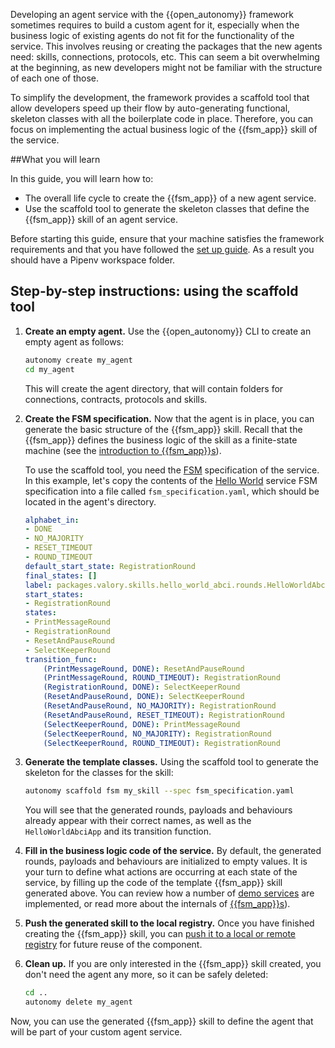 Developing an agent service with the {{open_autonomy}} framework sometimes requires to build a custom agent for it, especially when the business logic of existing agents do not fit for the functionality of the service. This involves reusing or creating the packages that the new agents need: skills, connections, protocols, etc. This can seem a bit overwhelming at the beginning, as new developers might not be familiar with the structure of each one of those.

To simplify the development, the framework provides a scaffold tool that allow developers speed up their flow by auto-generating functional, skeleton classes with all the boilerplate code in place. Therefore, you can focus on implementing the actual business logic of the {{fsm_app}} skill of the service.

##What you will learn

In this guide, you will learn how to:

- The overall life cycle to create the {{fsm_app}} of a new agent service.
- Use the scaffold tool to generate the skeleton classes that define the {{fsm_app}} skill of an agent service.


Before starting this guide, ensure that your machine satisfies the framework requirements and that you have followed the [set up guide](./set_up.md). As a result you should have a Pipenv workspace folder.

## Step-by-step instructions: using the scaffold tool

1. **Create an empty agent.** Use the {{open_autonomy}} CLI to create an empty agent as follows:
    ```bash
    autonomy create my_agent
    cd my_agent
    ```
    This will create the agent directory, that will contain folders for connections, contracts, protocols and skills.

2. **Create the FSM specification.** Now that the agent is in place, you can generate the basic structure of the {{fsm_app}} skill. Recall that the {{fsm_app}} defines the business logic of the skill as a finite-state machine (see the [introduction to {{fsm_app}}s](../fsm_app_introduction.md)).

    To use the scaffold tool, you need the [FSM](../fsm.md) specification of the service. In this example, let's copy the contents of the [Hello World](../hello_world_agent_service.md) service FSM specification into a file called `fsm_specification.yaml`, which should be located in the agent's directory.

    ```yaml
    alphabet_in:
    - DONE
    - NO_MAJORITY
    - RESET_TIMEOUT
    - ROUND_TIMEOUT
    default_start_state: RegistrationRound
    final_states: []
    label: packages.valory.skills.hello_world_abci.rounds.HelloWorldAbciApp
    start_states:
    - RegistrationRound
    states:
    - PrintMessageRound
    - RegistrationRound
    - ResetAndPauseRound
    - SelectKeeperRound
    transition_func:
        (PrintMessageRound, DONE): ResetAndPauseRound
        (PrintMessageRound, ROUND_TIMEOUT): RegistrationRound
        (RegistrationRound, DONE): SelectKeeperRound
        (ResetAndPauseRound, DONE): SelectKeeperRound
        (ResetAndPauseRound, NO_MAJORITY): RegistrationRound
        (ResetAndPauseRound, RESET_TIMEOUT): RegistrationRound
        (SelectKeeperRound, DONE): PrintMessageRound
        (SelectKeeperRound, NO_MAJORITY): RegistrationRound
        (SelectKeeperRound, ROUND_TIMEOUT): RegistrationRound
    ```

3. **Generate the template classes.** Using the scaffold tool to generate the skeleton for the classes for the skill:
    ```bash
    autonomy scaffold fsm my_skill --spec fsm_specification.yaml
    ```
    You will see that the generated rounds, payloads and behaviours already appear with their correct names, as well as the `HelloWorldAbciApp` and its transition function.

4. **Fill in the business logic code of the service.** By default, the generated rounds, payloads and behaviours are initialized to empty values. It is your turn to define what actions are occurring at each state of the service, by filling up the code of the template {{fsm_app}} skill generated above. You can review how a number of [demo services](../demos/index.md) are implemented, or read more about the internals of [{{fsm_app}}s](../fsm_app_introduction.md)).

5. **Push the generated skill to the local registry.** Once you have finished creating the {{fsm_app}} skill, you can [push it to a local or remote registry](./managing_packages.md) for future reuse of the component.

6. **Clean up.** If you are only interested in the {{fsm_app}} skill created, you don't need the agent any more, so it can be safely deleted:
    ```bash
    cd ..
    autonomy delete my_agent
    ```

Now, you can use the generated {{fsm_app}} skill to define the agent that will be part of your custom agent service.
